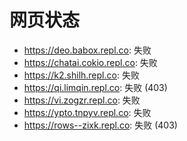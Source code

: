 # 网页状态
- https://deo.babox.repl.co: 失败
- https://chatai.cokio.repl.co: 失败
- https://k2.shilh.repl.co: 失败
- https://qi.limqin.repl.co: 失败 (403)
- https://vi.zogzr.repl.co: 失败
- https://ypto.tnpyv.repl.co: 失败
- https://rows--zixk.repl.co: 失败 (403)
